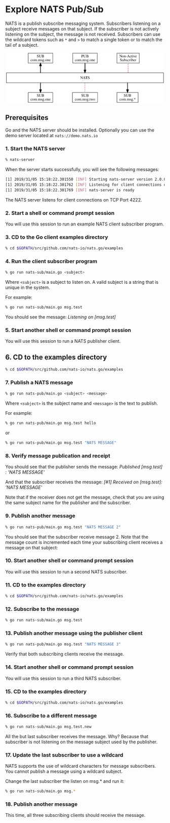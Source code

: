 # Explore NATS Pub/Sub

NATS is a publish subscribe messaging system. Subscribers listening on a subject receive messages on that subject. If the subscriber is not actively listening on the subject, the message is not received. Subscribers can use the wildcard tokens such as `*` and `>` to match a single token or to match the tail of a subject.

![](../../.gitbook/assets/pubsubtut.svg)

## Prerequisites

Go and the NATS server should be installed. Optionally you can use the demo server located at `nats://demo.nats.io`

### 1. Start the NATS server

```bash
% nats-server
```

When the server starts successfully, you will see the following messages:

```bash
[1] 2019/31/05 15:18:22.301550 [INF] Starting nats-server version 2.0.0
[1] 2019/31/05 15:18:22.301762 [INF] Listening for client connections on 0.0.0.0:4222
[1] 2019/31/05 15:18:22.301769 [INF] nats-server is ready
```

The NATS server listens for client connections on TCP Port 4222.

### 2. Start a shell or command prompt session

You will use this session to run an example NATS client subscriber program.

### 3. CD to the Go client examples directory

```bash
% cd $GOPATH/src/github.com/nats-io/nats.go/examples
```

### 4. Run the client subscriber program

```bash
% go run nats-sub/main.go <subject>
```

Where `<subject>` is a subject to listen on. A valid subject is a string that is unique in the system.

For example:

```bash
% go run nats-sub/main.go msg.test
```

You should see the message: _Listening on \[msg.test\]_

### 5. Start another shell or command prompt session

You will use this session to run a NATS publisher client.

## 6. CD to the examples directory

```bash
% cd $GOPATH/src/github.com/nats-io/nats.go/examples
```

### 7. Publish a NATS message

```bash
% go run nats-pub/main.go <subject> <message>
```

Where `<subject>` is the subject name and `<message>` is the text to publish.

For example:

```bash
% go run nats-pub/main.go msg.test hello
```

or

```bash
% go run nats-pub/main.go msg.test "NATS MESSAGE"
```

### 8. Verify message publication and receipt

You should see that the publisher sends the message: _Published \[msg.test\] : 'NATS MESSAGE'_

And that the subscriber receives the message: _\[\#1\] Received on \[msg.test\]: 'NATS MESSAGE'_

Note that if the receiver does not get the message, check that you are using the same subject name for the publisher and the subscriber.

### 9. Publish another message

```bash
% go run nats-pub/main.go msg.test "NATS MESSAGE 2"
```

You should see that the subscriber receive message 2. Note that the message count is incremented each time your subscribing client receives a message on that subject:

### 10. Start another shell or command prompt session

You will use this session to run a second NATS subscriber.

### 11. CD to the examples directory

```bash
% cd $GOPATH/src/github.com/nats-io/nats.go/examples
```

### 12. Subscribe to the message

```bash
% go run nats-sub/main.go msg.test
```

### 13. Publish another message using the publisher client

```bash
% go run nats-pub/main.go msg.test "NATS MESSAGE 3"
```

Verify that both subscribing clients receive the message.

### 14. Start another shell or command prompt session

You will use this session to run a third NATS subscriber.

### 15. CD to the examples directory

```bash
% cd $GOPATH/src/github.com/nats-io/nats.go/examples
```

### 16. Subscribe to a different message

```bash
% go run nats-sub/main.go msg.test.new
```

All the but last subscriber receives the message. Why? Because that subscriber is not listening on the message subject used by the publisher.

### 17. Update the last subscriber to use a wildcard

NATS supports the use of wildcard characters for message subscribers. You cannot publish a message using a wildcard subject.

Change the last subscriber the listen on msg.\* and run it:

```bash
% go run nats-sub/main.go msg.*
```

### 18. Publish another message

This time, all three subscribing clients should receive the message.

